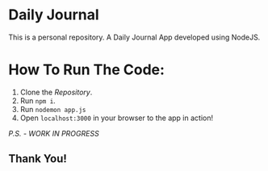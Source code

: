 Daily Journal
=============================================

This is a personal repository.
A Daily Journal App developed using NodeJS.


How To Run The Code:
====================
1. Clone the *Repository*.
1. Run `npm i`.
1. Run `nodemon app.js`
2. Open `localhost:3000` in your browser to the app in action!

*P.S. - WORK IN PROGRESS*

Thank You!
-----------
